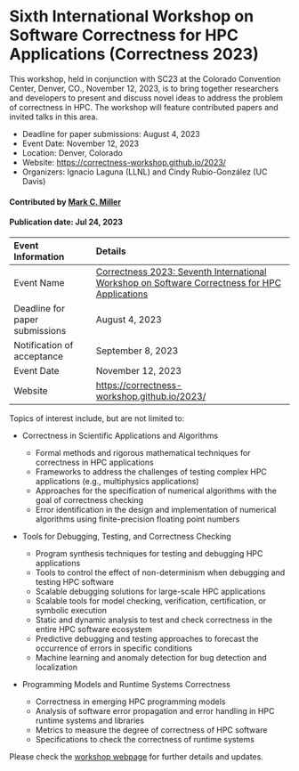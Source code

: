# Sixth International Workshop on Software Correctness for HPC Applications (Correctness 2023)

<!-- deck text start --> 
This workshop, held in conjunction with SC23 at the Colorado Convention Center, Denver, CO., November 12, 2023, is to bring together researchers and developers to present and discuss novel ideas to address the problem of correctness in HPC. The workshop will feature contributed papers and invited talks in this area.
<!-- deck text ends -->

- Deadline for paper submissions: August 4, 2023
- Event Date: November 12, 2023
- Location: Denver, Colorado
- Website: https://correctness-workshop.github.io/2023/
- Organizers: Ignacio Laguna (LLNL) and Cindy Rubio-González (UC Davis)

#### Contributed by [Mark C. Miller](https://github.com/markcmiller86)

#### Publication date: Jul 24, 2023

Event Information | Details
:--- | :---			   
Event Name | [Correctness 2023: Seventh International Workshop on Software Correctness for HPC Applications](https://correctness-workshop.github.io/2023/)
Deadline for paper submissions | August 4, 2023
Notification of acceptance | September 8, 2023
Event Date| November 12, 2023
Website | https://correctness-workshop.github.io/2023/

Topics of interest include, but are not limited to:

* Correctness in Scientific Applications and Algorithms

  * Formal methods and rigorous mathematical techniques for correctness in HPC applications
  * Frameworks to address the challenges of testing complex HPC applications (e.g., multiphysics applications)
  * Approaches for the specification of numerical algorithms with the goal of correctness checking
  * Error identification in the design and implementation of numerical algorithms using finite-precision floating point numbers

* Tools for Debugging, Testing, and Correctness Checking

  * Program synthesis techniques for testing and debugging HPC applications
  * Tools to control the effect of non-determinism when debugging and testing HPC software
  * Scalable debugging solutions for large-scale HPC applications
  * Scalable tools for model checking, verification, certification, or symbolic execution
  * Static and dynamic analysis to test and check correctness in the entire HPC software ecosystem
  * Predictive debugging and testing approaches to forecast the occurrence of errors in specific conditions
  * Machine learning and anomaly detection for bug detection and localization

* Programming Models and Runtime Systems Correctness

  * Correctness in emerging HPC programming models
  * Analysis of software error propagation and error handling in HPC runtime systems and libraries
  * Metrics to measure the degree of correctness of HPC software
  * Specifications to check the correctness of runtime systems

Please check the [workshop webpage](https://correctness-workshop.github.io/2023/) for further details and updates.

<!---
Publish: yes
Pinned: no
Topics: High-Performance Computing (HPC), Conferences and Workshops, Reproducibility
RSS update: 2023-06-29
--->
